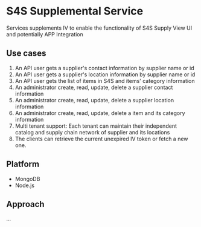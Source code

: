 # S4S Supplemental Service

Services supplements IV to enable the functionality of S4S Supply View UI and potentially APP Integration

## Use cases

1. An API user gets a supplier's contact information by supplier name or id
2. An API user gets a supplier's location information by supplier name or id
3. An API user gets the list of items in S4S and items' category information
4. An administrator create, read, update, delete a supplier contact information
5. An administrator create, read, update, delete a supplier location information
6. An administrator create, read, update, delete a item and its category information
7. Multi tenant support: Each tenant can maintain their independent catalog and supply chain network of supplier and its locations
8. The clients can retrieve the current unexpired IV token or fetch a new one.

## Platform

- MongoDB
- Node.js

## Approach

...
